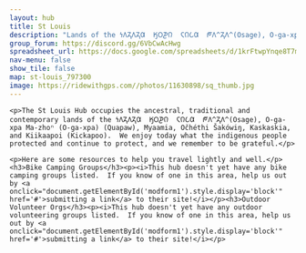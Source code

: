 ```yaml
---
layout: hub
title: St Louis
description: "Lands of the 𐓏𐒰𐓓𐒰𐓓𐒷  𐒼𐓂𐓊𐒻  𐓆𐒻𐒿𐒷  𐓀𐒰^𐓓𐒰^(Osage), O-ga-xpa Ma-zhoⁿ (O-ga-xpa) (Quapaw), Myaamia, Očhéthi Šakówiŋ, Kaskaskia, and Kiikaapoi (Kickapoo)"
group_forum: https://discord.gg/6VbCwAcHwg
spreadsheet_url: https://docs.google.com/spreadsheets/d/1krFtwpYnqe8T7mCaAVJzsqxe_CYDAIbQKwoLMMPZc3k/gviz/tq?tqx=out:json&sheet=st_louis
nav-menu: false
show_tile: false
map: st-louis_797300
image: https://ridewithgps.com//photos/11630898/sq_thumb.jpg
---
```

    
    <p>The St Louis Hub occupies the ancestral, traditional and contemporary lands of the 𐓏𐒰𐓓𐒰𐓓𐒷  𐒼𐓂𐓊𐒻  𐓆𐒻𐒿𐒷  𐓀𐒰^𐓓𐒰^(Osage), O-ga-xpa Ma-zhoⁿ (O-ga-xpa) (Quapaw), Myaamia, Očhéthi Šakówiŋ, Kaskaskia, and Kiikaapoi (Kickapoo).  We enjoy today what the indigenous people protected and continue to protect, and we remember to be grateful.</p>
    
    <p>Here are some resources to help you travel lightly and well.</p>
    <h3>Bike Camping Groups</h3><p><i>This hub doesn't yet have any bike camping groups listed.  If you know of one in this area, help us out by <a onclick="document.getElementById('modform1').style.display='block'" href='#'>submitting a link</a> to their site!</i></p><h3>Outdoor Volunteer Orgs</h3><p><i>This hub doesn't yet have any outdoor volunteering groups listed.  If you know of one in this area, help us out by <a onclick="document.getElementById('modform1').style.display='block'" href='#'>submitting a link</a> to their site!</i></p>